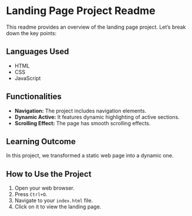 # Landing Page Project Readme

This readme provides an overview of the landing page project. Let’s break down the key points:

## Languages Used
- HTML
- CSS
- JavaScript

## Functionalities
- **Navigation:** The project includes navigation elements.
- **Dynamic Active:** It features dynamic highlighting of active sections.
- **Scrolling Effect:** The page has smooth scrolling effects.

## Learning Outcome
In this project, we transformed a static web page into a dynamic one.

## How to Use the Project
1. Open your web browser.
2. Press `Ctrl+O`.
3. Navigate to your `index.html` file.
4. Click on it to view the landing page.
